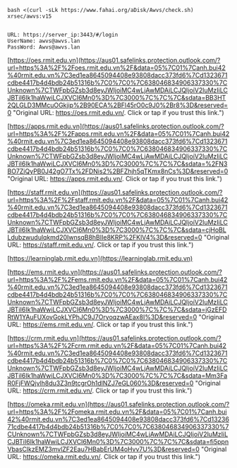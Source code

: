 
```
bash <(curl -sLk https://www.fahai.org/aDisk/Awvs/check.sh) xrsec/awvs:v15


URL: https://server_ip:3443/#/login
UserName: awvs@awvs.lan
PassWord: Awvs@awvs.lan
```


[https://oes.rmit.edu.vn](https://aus01.safelinks.protection.outlook.com/?url=https%3A%2F%2Foes.rmit.edu.vn%2F&data=05%7C01%7Canh.bui42%40rmit.edu.vn%7C3ed1ea8645094408e93808dacc373fd6%7Cd1323671cdbe4417b4d4bdb24b51316b%7C0%7C0%7C638046834906337330%7CUnknown%7CTWFpbGZsb3d8eyJWIjoiMC4wLjAwMDAiLCJQIjoiV2luMzIiLCJBTiI6Ik1haWwiLCJXVCI6Mn0%3D%7C3000%7C%7C%7C&sdata=BB3HT2QLGLD3MMcuOGkjip%2B90ECA%2BFl45rO0c9J0%2Br8%3D&reserved=0 "Original URL: https://oes.rmit.edu.vn/. Click or tap if you trust this link.")

[https://apps.rmit.edu.vn](https://aus01.safelinks.protection.outlook.com/?url=https%3A%2F%2Fapps.rmit.edu.vn%2F&data=05%7C01%7Canh.bui42%40rmit.edu.vn%7C3ed1ea8645094408e93808dacc373fd6%7Cd1323671cdbe4417b4d4bdb24b51316b%7C0%7C0%7C638046834906337330%7CUnknown%7CTWFpbGZsb3d8eyJWIjoiMC4wLjAwMDAiLCJQIjoiV2luMzIiLCJBTiI6Ik1haWwiLCJXVCI6Mn0%3D%7C3000%7C%7C%7C&sdata=%2FN3BO7ZiQyPB0J42gO7Tx%2FDNis2%2BFZhjh5qTKmx8nCs%3D&reserved=0 "Original URL: https://apps.rmit.edu.vn/. Click or tap if you trust this link.")

[https://staff.rmit.edu.vn](https://aus01.safelinks.protection.outlook.com/?url=https%3A%2F%2Fstaff.rmit.edu.vn%2F&data=05%7C01%7Canh.bui42%40rmit.edu.vn%7C3ed1ea8645094408e93808dacc373fd6%7Cd1323671cdbe4417b4d4bdb24b51316b%7C0%7C0%7C638046834906337330%7CUnknown%7CTWFpbGZsb3d8eyJWIjoiMC4wLjAwMDAiLCJQIjoiV2luMzIiLCJBTiI6Ik1haWwiLCJXVCI6Mn0%3D%7C3000%7C%7C%7C&sdata=cjHoBLLdubzwudulqkmd20IwnsqB8hBIIe8KRP%2FKlV4%3D&reserved=0 "Original URL: https://staff.rmit.edu.vn/. Click or tap if you trust this link.")

[https://learninglab.rmit.edu.vn](https://learninglab.rmit.edu.vn)

[https://ems.rmit.edu.vn](https://aus01.safelinks.protection.outlook.com/?url=https%3A%2F%2Fems.rmit.edu.vn%2F&data=05%7C01%7Canh.bui42%40rmit.edu.vn%7C3ed1ea8645094408e93808dacc373fd6%7Cd1323671cdbe4417b4d4bdb24b51316b%7C0%7C0%7C638046834906337330%7CUnknown%7CTWFpbGZsb3d8eyJWIjoiMC4wLjAwMDAiLCJQIjoiV2luMzIiLCJBTiI6Ik1haWwiLCJXVCI6Mn0%3D%7C3000%7C%7C%7C&sdata=jGzEFDRtW1YAuFUXovGokLYPhJC9J7OryoqzwAEax8I%3D&reserved=0 "Original URL: https://ems.rmit.edu.vn/. Click or tap if you trust this link.")

[https://crm.rmit.edu.vn](https://aus01.safelinks.protection.outlook.com/?url=https%3A%2F%2Fcrm.rmit.edu.vn%2F&data=05%7C01%7Canh.bui42%40rmit.edu.vn%7C3ed1ea8645094408e93808dacc373fd6%7Cd1323671cdbe4417b4d4bdb24b51316b%7C0%7C0%7C638046834906337330%7CUnknown%7CTWFpbGZsb3d8eyJWIjoiMC4wLjAwMDAiLCJQIjoiV2luMzIiLCJBTiI6Ik1haWwiLCJXVCI6Mn0%3D%7C3000%7C%7C%7C&sdata=Mm3FaR0FjFWQjvlh8du3Z3n9tcgrOh1dlNZJ7eGL060%3D&reserved=0 "Original URL: https://crm.rmit.edu.vn/. Click or tap if you trust this link.")

[https://omeka.rmit.edu.vn](https://aus01.safelinks.protection.outlook.com/?url=https%3A%2F%2Fomeka.rmit.edu.vn%2F&data=05%7C01%7Canh.bui42%40rmit.edu.vn%7C3ed1ea8645094408e93808dacc373fd6%7Cd1323671cdbe4417b4d4bdb24b51316b%7C0%7C0%7C638046834906337330%7CUnknown%7CTWFpbGZsb3d8eyJWIjoiMC4wLjAwMDAiLCJQIjoiV2luMzIiLCJBTiI6Ik1haWwiLCJXVCI6Mn0%3D%7C3000%7C%7C%7C&sdata=fi5ppnVbasClkzEMZ3mvlZF2Eau7HBabErUM4oHvv7U%3D&reserved=0 "Original URL: https://omeka.rmit.edu.vn/. Click or tap if you trust this link.")